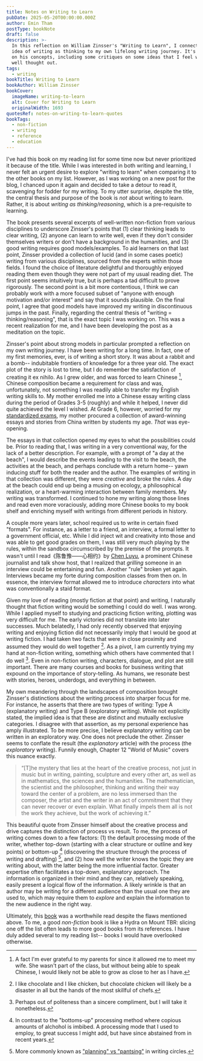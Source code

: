 ```yaml
---
title: Notes on Writing to Learn
pubDate: 2025-05-20T00:00:00.000Z
author: Emin Tham
postType: bookNote
draft: false
description: >-
  In this reflection on William Zinsser's "Writing to Learn", I connect his core
  idea of writing as thinking to my own lifelong writing journey. It's my take
  on his concepts, including some critiques on some ideas that I feel were not
  well thought out.
tags:
  - writing
bookTitle: Writing to Learn
bookAuthor: William Zinsser
bookCover:
  imageName: writing-to-learn
  alt: Cover for Writing to Learn
  originalWidth: 1693
quotesRef: notes-on-writing-to-learn-quotes
bookTags:
  - non-fiction
  - writing
  - reference
  - education
---
```


I've had this book on my reading list for some time now but never prioritized it
because of the title. While I was interested in both writing and learning,
I never felt an urgent desire to explore "writing to learn" when comparing it to
the other books on my list. However, as I was working on a new post
for the blog, I chanced upon it again and decided to take a detour to read it,
scavenging for fodder for my writing. To my utter surprise, despite the
title, the central thesis and purpose of the book is *not* about writing to learn.
Rather, it is about *writing as thinking/reasoning*, which is a pre-requisite
to learning.

The book presents several excerpts of well-written non-fiction from various
disciplines to underscore Zinsser's points that (1) clear thinking leads to
clear writing, (2) anyone can learn to write well, even if they don't consider
themselves writers or don't have a background in the humanities, and (3) good
writing requires good models/examples. To aid learners on that last point, Zinsser
provided a collection of lucid (and in some cases poetic) writing from various
disciplines, sourced from the experts within those fields. I found the
choice of literature delightful and thoroughly enjoyed reading them even though they were not part of my usual
reading diet. The first point seems intuitively true, but is perhaps a tad difficult
to prove rigorously. The second point is a bit more contentious, I think we can
probably work with a more focused subset of "anyone with enough motivation and/or interest"
and say that it sounds plausible. On the final point, I agree that
good models have improved my writing in discontinuous jumps in the past.
Finally, regarding the central thesis of "writing = thinking/reasoning", that is
the exact topic I was working on. This was a recent realization for me, and I have
been developing the post as a meditation on the topic.

Zinsser's point about strong models in particular prompted a reflection on
my own writing journey. I have been writing for a long time. In fact, one of my
first memories, ever, is of writing a short story. It was about a rabbit and a
bomb-- indubitable frontiers of knowledge for a three year old. The exact plot
of the story is lost to time, but I do remember the satisfaction of creating it
ex nihilo. As I grew older, and was forced to learn Chinese [^chinese-learning],
Chinese composition became a requirement for class and was, unfortunately, not something I was
readily able to transfer my English writing skills to. My mother enrolled me into a Chinese essay writing
class during the period of Grades 3-5 (roughly) and while it helped, I never did
quite achieved the level I wished. At Grade 6, however, worried for my [standardized
exams](https://en.m.wikipedia.org/wiki/Primary_School_Achievement_Test_(Malaysia)),
my mother procured a collection of award-winning essays and stories from
China written by students my age. *That* was eye-opening.

The essays in that collection opened my eyes to what the possibilities could be.
Prior to reading that, I was writing in a
very conventional way, for the lack of a better description. For example, with a prompt of "a day at the beach",
I would describe the events leading to the visit to the beach, the activities at
the beach, and perhaps conclude with a return home-- yawn inducing stuff for both
the reader and the author. The examples
of writing in that collection was different, they were *creative* and broke the
rules. A day at the beach could end up being a musing on ecology, a philosophical
realization, or a heart-warming interaction between family members. My writing
was transformed. I continued to hone my writing along those lines and read even
more voraciously, adding more Chinese books to my book shelf and enriching myself
with writings from different periods in history.

A couple more years later, school required us to write in certain
fixed "formats". For instance, as a letter to a friend, an interview, a formal
letter to a government official, etc. While I did inject wit and creativity into
those and was able to get good grades on them, I was still very much playing by
the rules, within the sandbox circumscribed by the premise of the prompts. It wasn't
until I read《陈鲁豫——心相约》by [Chen Luyu](https://en.m.wikipedia.org/wiki/Chen_Luyu),
a prominent Chinese journalist and talk show host, that I realized that *grilling*
someone in an interview could be entertaining and fun. Another "rule" broken yet again.
Interviews became my forte during composition classes from then on. In essence, the interview format allowed
me to introduce *characters* into what was conventionally a staid format.

Given my love of reading (mostly fiction at that point) and writing, I naturally
thought that fiction writing would be something I could do well. I was wrong.
While I applied myself to studying and practicing fiction writing, plotting
was very difficult for me. The early victories did not translate into later successes.
Much belatedly, I had only recently observed that enjoying writing and enjoying fiction
did not necessarily imply that I would be good at writing fiction. I had taken
two facts that were in close proximity and assumed they would do well together [^chocolate-chicken].
As a pivot, I am currently trying my hand at non-fiction writing, something which others
have commented that I do well [^polite]. Even in non-fiction writing, characters, dialogue,
and plot are still important. There are many courses and books for business writing
that expound on the importance of story-telling. As humans, we resonate best
with stories, heroes, underdogs, and everything in between.

My own meandering through the landscapes of composition brought Zinsser's distinctions
about the writing process into sharper focus for me. For instance, he asserts that
there are two types of writing: Type A (explanatory writing) and Type B
(exploratory writing). While not explicitly stated, the implied
idea is that these are distinct and mutually exclusive categories.
I disagree with that assertion, as my personal experience has amply illustrated.
To be more precise, I believe explanatory writing can be written in an exploratory
way. One does not preclude the other. Zinsser seems to conflate the result (the *explanatory* article)
with the process (the *exploratory* writing). Funnily enough, Chapter 12 "World of
Music" covers this nuance exactly.

> “[T]he mystery that lies at the heart of the creative process, not just in music but in writing, painting, sculpture and every other art, as well as in mathematics, the sciences and the humanities. The mathematician, the scientist and the philosopher, thinking and writing their way toward the center of a problem, are no less immersed than the composer, the artist and the writer in an act of commitment that they can never recover or even explain. What finally impels them all is not the work they achieve, but the work of achieving it.”

This beautiful quote from Zinsser himself about the creative process and drive
captures the distinction of process vs result. To me, the process of writing
comes down to a few factors: (1) the default processing mode of the writer, whether
top-down (starting with a clear structure or outline and key points) or bottom-up [^bottoms-up]
(discovering the structure through the process of writing and drafting) [^plan-pants],
and (2) how well the writer knows the topic they are writing about, with the latter being the
more influential factor. Greater expertise often facilitates a top-down, explanatory approach. The
information is organized in their mind and they can, relatively speaking, easily present a logical
flow of the information. A likely wrinkle is that an author may be writing
for a different audience than the usual one they are used to, which may require
them to *explore* and explain the information to the new audience in the right way.

Ultimately, this [book](https://amzn.to/4dEL3xF) was a worthwhile read despite the flaws mentioned above.
To me, a good *non-fiction* book is like a Hydra on Mount TBR: slicing one off
the list often leads to more good books from its references. I have duly added several
to my reading list-- books I would have overlooked otherwise.

[^plan-pants]: More commonly known as ["planning" vs "pantsing"](https://blog.nanowrimo.org/post/1308206994/the-great-debate-are-you-a-planner-or-a-pantser) in writing circles.
[^chinese-learning]: A fact I'm ever grateful to my parents for since it allowed me to meet my wife. She wasn't part of the class, but without being able to speak Chinese, I would likely not be able to grow as close to her as I have.
[^chocolate-chicken]: I like chocolate and I like chicken, but chocolate chicken will likely be a disaster in all but the hands of the most skillful of chefs.
[^polite]: Perhaps out of politeness than a sincere compliment, but I will take it nonetheless.
[^bottoms-up]: In contrast to the "bottoms-up" processing method where copious amounts of alchohol is imbibed. A processing mode that I used to employ, to great success I might add, but have since abstained from in recent years.
